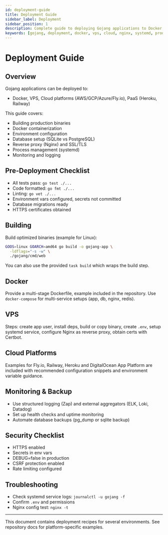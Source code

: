 ```yaml
---
id: deployment-guide
title: Deployment Guide
sidebar_label: Deployment
sidebar_position: 1
description: Complete guide to deploying Gojang applications to Docker, VPS, cloud platforms, and PaaS providers.
keywords: [gojang, deployment, docker, vps, cloud, nginx, systemd, production]
---
```


# Deployment Guide

## Overview

Gojang applications can be deployed to:
- Docker, VPS, Cloud platforms (AWS/GCP/Azure/Fly.io), PaaS (Heroku, Railway)

This guide covers:
- Building production binaries
- Docker containerization
- Environment configuration
- Database setup (SQLite vs PostgreSQL)
- Reverse proxy (Nginx) and SSL/TLS
- Process management (systemd)
- Monitoring and logging

## Pre-Deployment Checklist

- All tests pass: `go test ./...`
- Code formatted: `go fmt ./...`
- Linting: `go vet ./...`
- Environment vars configured, secrets not committed
- Database migrations ready
- HTTPS certificates obtained

## Building

Build optimized binaries (example for Linux):

```bash
GOOS=linux GOARCH=amd64 go build -o gojang-app \
  -ldflags="-s -w" \
  ./gojang/cmd/web
```

You can also use the provided `task build` which wraps the build step.

## Docker

Provide a multi-stage Dockerfile, example included in the repository. Use `docker-compose` for multi-service setups (app, db, nginx, redis).

## VPS

Steps: create app user, install deps, build or copy binary, create `.env`, setup systemd service, configure Nginx as reverse proxy, obtain certs with Certbot.

## Cloud Platforms

Examples for Fly.io, Railway, Heroku and DigitalOcean App Platform are included with recommended configuration snippets and environment variable guidance.

## Monitoring & Backup

- Use structured logging (Zap) and external aggregators (ELK, Loki, Datadog)
- Set up health checks and uptime monitoring
- Automate database backups (pg_dump or sqlite backup)

## Security Checklist

- HTTPS enabled
- Secrets in env vars
- DEBUG=false in production
- CSRF protection enabled
- Rate limiting configured

## Troubleshooting

- Check systemd service logs: `journalctl -u gojang -f`
- Confirm `.env` and permissions
- Nginx config test: `nginx -t`

---

This document contains deployment recipes for several environments. See repository docs for platform-specific examples.